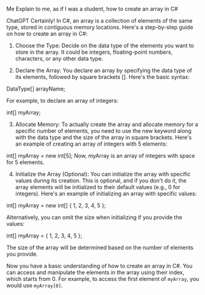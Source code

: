 Me
Explain to me, as if I was a student, how to create an array in C#

ChatGPT
Certainly! In C#, an array is a collection of elements of the same type, stored in contiguous memory locations. Here's a step-by-step guide on how to create an array in C#:

1. Choose the Type:
Decide on the data type of the elements you want to store in the array. It could be integers, floating-point numbers, characters, or any other data type.

2. Declare the Array:
You declare an array by specifying the data type of its elements, followed by square brackets []. Here's the basic syntax:

DataType[] arrayName;

For example, to declare an array of integers:

int[] myArray;

3. Allocate Memory:
To actually create the array and allocate memory for a specific number of elements, you need to use the new keyword along with the data type and the size of the array in square brackets. Here's an example of creating an array of integers with 5 elements:

int[] myArray = new int[5];
Now, myArray is an array of integers with space for 5 elements.

4. Initialize the Array (Optional):
You can initialize the array with specific values during its creation. This is optional, and if you don't do it, the array elements will be initialized to their default values (e.g., 0 for integers). Here's an example of initializing an array with specific values:

int[] myArray = new int[] { 1, 2, 3, 4, 5 };

Alternatively, you can omit the size when initializing if you provide the values:

int[] myArray = { 1, 2, 3, 4, 5 };

The size of the array will be determined based on the number of elements you provide.

Now you have a basic understanding of how to create an array in C#. You can access and manipulate the elements in the array using their index, which starts from 0. For example, to access the first element of `myArray`, you would use `myArray[0]`.